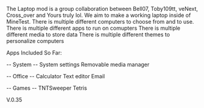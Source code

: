 The Laptop mod is a group collaboration between Bell07, Toby109tt, veNext, Cross_over and Yours truly lol. We aim to make a working laptop inside of MineTest. There is multiple different computers to choose from and to use. There is multiple different apps to run on comupters There is multiple different media to store data There is multiple different themes to personalize computers

Apps Included So Far:

-- System -- System settings Removable media manager

-- Office -- Calculator Text editor Email

-- Games -- TNTSweeper Tetris

V.0.35
